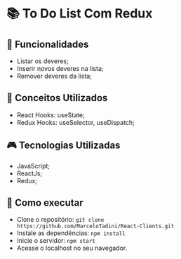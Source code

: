 # :books: To Do List Com Redux

## :pushpin: Funcionalidades
* Listar os deveres;
* Inserir novos deveres na lista;
* Remover deveres da lista;

## :mag_right: Conceitos Utilizados
* React Hooks: useState;
* Redux Hooks: useSelector, useDispatch;

##  :video_game: Tecnologias Utilizadas 
* JavaScript;
* ReactJs;
* Redux;

## :rocket: Como executar 
* Clone o repositório:
```` git clone https://github.com/MarceloTadini/React-Clients.git ````
* Instale as dependências: ```` npm install ````
* Inicie o servidor: ```` npm start ````
* Acesse o localhost no seu navegador.
